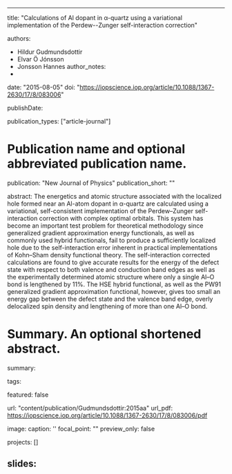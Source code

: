 
---
title: "Calculations of Al dopant in α-quartz using a variational implementation of the Perdew--Zunger self-interaction correction"

authors:
- Hildur Gudmundsdottir  
- Elvar Ö Jónsson  
- Jonsson Hannes
author_notes:
- 
date: "2015-08-05"
doi: "https://iopscience.iop.org/article/10.1088/1367-2630/17/8/083006"


publishDate: 

publication_types: ["article-journal"]



# Publication name and optional abbreviated publication name.
publication: "New Journal of Physics"
publication_short: ""

abstract: The energetics and atomic structure associated with the localized hole formed near an Al-atom dopant in α-quartz are calculated using a variational, self-consistent implementation of the Perdew–Zunger self-interaction correction with complex optimal orbitals. This system has become an important test problem for theoretical methodology since generalized gradient approximation energy functionals, as well as commonly used hybrid functionals, fail to produce a sufficiently localized hole due to the self-interaction error inherent in practical implementations of Kohn–Sham density functional theory. The self-interaction corrected calculations are found to give accurate results for the energy of the defect state with respect to both valence and conduction band edges as well as the experimentally determined atomic structure where only a single Al–O bond is lengthened by 11%. The HSE hybrid functional, as well as the PW91 generalized gradient approximation functional, however, gives too small an energy gap between the defect state and the valence band edge, overly delocalized spin density and lengthening of more than one Al–O bond.

# Summary. An optional shortened abstract.
summary: 

tags:

featured: false

url: "content/publication/Gudmundsdottir:2015aa"
url_pdf: https://iopscience.iop.org/article/10.1088/1367-2630/17/8/083006/pdf

image:
  caption: '[](./featured.jpg)'
  focal_point: ""
  preview_only: false

projects: []

slides: 
---

